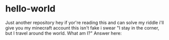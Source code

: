 # hello-world
Just another repository
hey if yor're reading this and can solve my riddle i'll give you my minecraft account 
this isn't fake i swear
"I stay in the corner, but I travel around the world. What am I?"
Answer here: 
